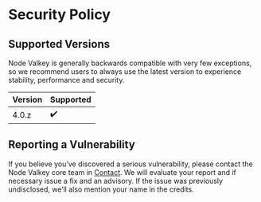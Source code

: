 # Security Policy

## Supported Versions

Node Valkey is generally backwards compatible with very few exceptions, so we recommend users to always use the latest version to experience stability, performance and security.

| Version | Supported          |
|---------|--------------------|
| 4.0.z   | :heavy_check_mark: |

## Reporting a Vulnerability

If you believe you’ve discovered a serious vulnerability, please contact the Node Valkey core team in [Contact](https://valkey.io/connect.html). We will evaluate your report and if necessary issue a fix and an advisory. If the issue was previously undisclosed,
we’ll also mention your name in the credits.
